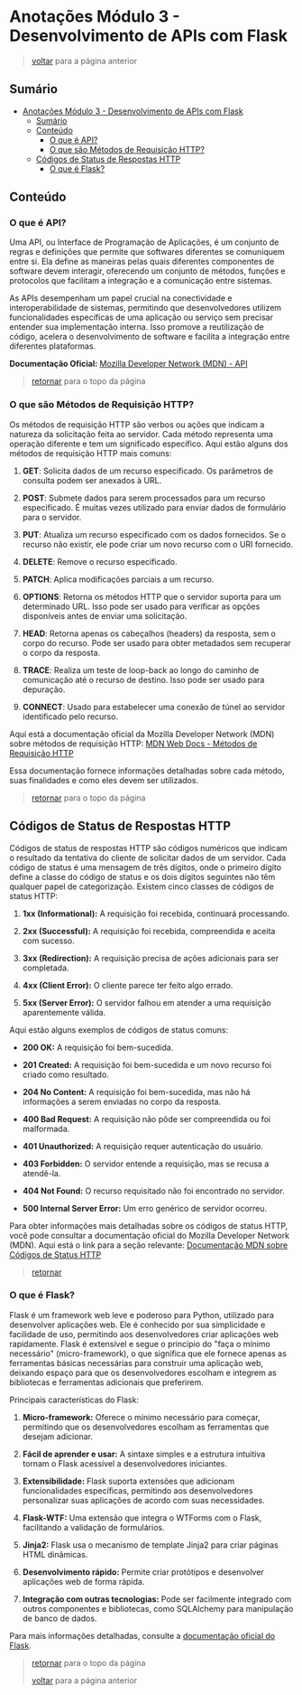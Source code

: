 # Anotações Módulo 3 - Desenvolvimento de APIs com Flask

> [voltar](../../README.md) para a página anterior

## Sumário

- [Anotações Módulo 3 - Desenvolvimento de APIs com Flask](#anotações-módulo-3---desenvolvimento-de-apis-com-flask)
  - [Sumário](#sumário)
  - [Conteúdo](#conteúdo)
    - [O que é API?](#o-que-é-api)
    - [O que são Métodos de Requisição HTTP?](#o-que-são-métodos-de-requisição-http)
  - [Códigos de Status de Respostas HTTP](#códigos-de-status-de-respostas-http)
    - [O que é Flask?](#o-que-é-flask)

## Conteúdo

### O que é API?

Uma API, ou Interface de Programação de Aplicações, é um conjunto de regras e definições que permite que softwares diferentes se comuniquem entre si. Ela define as maneiras pelas quais diferentes componentes de software devem interagir, oferecendo um conjunto de métodos, funções e protocolos que facilitam a integração e a comunicação entre sistemas.

As APIs desempenham um papel crucial na conectividade e interoperabilidade de sistemas, permitindo que desenvolvedores utilizem funcionalidades específicas de uma aplicação ou serviço sem precisar entender sua implementação interna. Isso promove a reutilização de código, acelera o desenvolvimento de software e facilita a integração entre diferentes plataformas.

**Documentação Oficial:** [Mozilla Developer Network (MDN) - API](https://developer.mozilla.org/pt-BR/docs/Glossary/API)

> [retornar](#anotações-módulo-3---desenvolvimento-de-apis-com-flask) para o topo da página

### O que são Métodos de Requisição HTTP?

Os métodos de requisição HTTP são verbos ou ações que indicam a natureza da solicitação feita ao servidor. Cada método representa uma operação diferente e tem um significado específico. Aqui estão alguns dos métodos de requisição HTTP mais comuns:

1. **GET**: Solicita dados de um recurso especificado. Os parâmetros de consulta podem ser anexados à URL.

2. **POST**: Submete dados para serem processados para um recurso especificado. É muitas vezes utilizado para enviar dados de formulário para o servidor.

3. **PUT**: Atualiza um recurso especificado com os dados fornecidos. Se o recurso não existir, ele pode criar um novo recurso com o URI fornecido.

4. **DELETE**: Remove o recurso especificado.

5. **PATCH**: Aplica modificações parciais a um recurso.

6. **OPTIONS**: Retorna os métodos HTTP que o servidor suporta para um determinado URL. Isso pode ser usado para verificar as opções disponíveis antes de enviar uma solicitação.

7. **HEAD**: Retorna apenas os cabeçalhos (headers) da resposta, sem o corpo do recurso. Pode ser usado para obter metadados sem recuperar o corpo da resposta.

8. **TRACE**: Realiza um teste de loop-back ao longo do caminho de comunicação até o recurso de destino. Isso pode ser usado para depuração.

9. **CONNECT**: Usado para estabelecer uma conexão de túnel ao servidor identificado pelo recurso.

Aqui está a documentação oficial da Mozilla Developer Network (MDN) sobre métodos de requisição HTTP:
[MDN Web Docs - Métodos de Requisição HTTP](https://developer.mozilla.org/pt-BR/docs/Web/HTTP/Methods)

Essa documentação fornece informações detalhadas sobre cada método, suas finalidades e como eles devem ser utilizados.

> [retornar](#anotações-módulo-3---desenvolvimento-de-apis-com-flask) para o topo da página

## Códigos de Status de Respostas HTTP

Códigos de status de respostas HTTP são códigos numéricos que indicam o resultado da tentativa do cliente de solicitar dados de um servidor. Cada código de status é uma mensagem de três dígitos, onde o primeiro dígito define a classe do código de status e os dois dígitos seguintes não têm qualquer papel de categorização. Existem cinco classes de códigos de status HTTP:

1. **1xx (Informational):** A requisição foi recebida, continuará processando.

2. **2xx (Successful):** A requisição foi recebida, compreendida e aceita com sucesso.

3. **3xx (Redirection):** A requisição precisa de ações adicionais para ser completada.

4. **4xx (Client Error):** O cliente parece ter feito algo errado.

5. **5xx (Server Error):** O servidor falhou em atender a uma requisição aparentemente válida.

Aqui estão alguns exemplos de códigos de status comuns:

- **200 OK:** A requisição foi bem-sucedida.

- **201 Created:** A requisição foi bem-sucedida e um novo recurso foi criado como resultado.

- **204 No Content:** A requisição foi bem-sucedida, mas não há informações a serem enviadas no corpo da resposta.

- **400 Bad Request:** A requisição não pôde ser compreendida ou foi malformada.

- **401 Unauthorized:** A requisição requer autenticação do usuário.

- **403 Forbidden:** O servidor entende a requisição, mas se recusa a atendê-la.

- **404 Not Found:** O recurso requisitado não foi encontrado no servidor.

- **500 Internal Server Error:** Um erro genérico de servidor ocorreu.

Para obter informações mais detalhadas sobre os códigos de status HTTP, você pode consultar a documentação oficial do Mozilla Developer Network (MDN). Aqui está o link para a seção relevante: [Documentação MDN sobre Códigos de Status HTTP](https://developer.mozilla.org/pt-BR/docs/Web/HTTP/Status)

> [retornar](#anotações-módulo-3---desenvolvimento-de-apis-com-flask)

### O que é Flask?

Flask é um framework web leve e poderoso para Python, utilizado para desenvolver aplicações web. Ele é conhecido por sua simplicidade e facilidade de uso, permitindo aos desenvolvedores criar aplicações web rapidamente. Flask é extensível e segue o princípio do "faça o mínimo necessário" (micro-framework), o que significa que ele fornece apenas as ferramentas básicas necessárias para construir uma aplicação web, deixando espaço para que os desenvolvedores escolham e integrem as bibliotecas e ferramentas adicionais que preferirem.

Principais características do Flask:

1. **Micro-framework:** Oferece o mínimo necessário para começar, permitindo que os desenvolvedores escolham as ferramentas que desejam adicionar.

2. **Fácil de aprender e usar:** A sintaxe simples e a estrutura intuitiva tornam o Flask acessível a desenvolvedores iniciantes.

3. **Extensibilidade:** Flask suporta extensões que adicionam funcionalidades específicas, permitindo aos desenvolvedores personalizar suas aplicações de acordo com suas necessidades.

4. **Flask-WTF:** Uma extensão que integra o WTForms com o Flask, facilitando a validação de formulários.

5. **Jinja2:** Flask usa o mecanismo de template Jinja2 para criar páginas HTML dinâmicas.

6. **Desenvolvimento rápido:** Permite criar protótipos e desenvolver aplicações web de forma rápida.

7. **Integração com outras tecnologias:** Pode ser facilmente integrado com outros componentes e bibliotecas, como SQLAlchemy para manipulação de banco de dados.

Para mais informações detalhadas, consulte a [documentação oficial do Flask](https://flask.palletsprojects.com/).

> [retornar](#anotações-módulo-3---desenvolvimento-de-apis-com-flask) para o topo da página
>
> [voltar](../../README.md) para a página anterior
